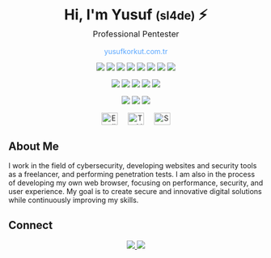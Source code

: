 <h1 align="center" style="margin-bottom:0;">
  Hi, I'm Yusuf <span style="font-size:0.8em;">(sl4de)</span> ⚡
</h1>
<p align="center" style="margin-top:0; font-size:1.15em;">
  Professional Pentester
</p>
<p align="center" style="margin-top:5px;">
  <a href="https://sl4de.com/" style="text-decoration: none; color: #58a6ff;">yusufkorkut.com.tr</a>
</p>

<p align="center">
  <img src="https://img.shields.io/badge/Python-3776AB?style=flat&logo=python&logoColor=white"/>
  <img src="https://img.shields.io/badge/Bash-4EAA25?style=flat&logo=gnubash&logoColor=white"/>
  <img src="https://img.shields.io/badge/JavaScript-F7DF1E?style=flat&logo=javascript&logoColor=black"/>
  <img src="https://img.shields.io/badge/TypeScript-3178C6?style=flat&logo=typescript&logoColor=white"/>
  <img src="https://img.shields.io/badge/C-00599C?style=flat&logo=c&logoColor=white"/>
  <img src="https://img.shields.io/badge/C++-00599C?style=flat&logo=c%2B%2B&logoColor=white"/>
  <img src="https://img.shields.io/badge/C%23-239120?style=flat&logo=c-sharp&logoColor=white"/>
  <img src="https://img.shields.io/badge/.NET-512BD4?style=flat&logo=.net&logoColor=white&label=" />
</p>

<p align="center" style="margin-top:10px;">
  <img src="https://img.shields.io/badge/Rust-000000?style=flat&logo=rust&logoColor=white"/>
  <img src="https://img.shields.io/badge/SQL-4479A1?style=flat&logo=mysql&logoColor=white"/>
  <img src="https://img.shields.io/badge/HTML5-E34F26?style=flat&logo=html5&logoColor=white"/>
  <img src="https://img.shields.io/badge/CSS3-1572B6?style=flat&logo=css3&logoColor=white"/>
  <img src="https://img.shields.io/badge/WebAssembly-654FF0?style=flat&logo=webassembly&logoColor=white"/>
</p>

<p align="center" style="margin-top:10px;">
  <img src="https://img.shields.io/badge/Git-F05032?style=flat&logo=git&logoColor=white"/>
  <img src="https://img.shields.io/badge/Mercurial-999999?style=flat&logo=mercurial&logoColor=white"/>
  <img src="https://img.shields.io/badge/Linux-FCC624?style=flat&logo=linux&logoColor=black"/>
</p>

<p align="center">
  <img src="https://raw.githubusercontent.com/hjnilsson/country-flags/master/svg/gb.svg" width="32" height="24" title="English (Advanced)" style="margin: 0 8px; vertical-align: middle;"/>
  <img src="https://raw.githubusercontent.com/hjnilsson/country-flags/master/svg/tr.svg" width="32" height="24" title="Turkish (Native)" style="margin: 0 8px; vertical-align: middle;"/>
  <img src="https://raw.githubusercontent.com/hjnilsson/country-flags/master/svg/es.svg" width="32" height="24" title="Spanish (Intermediate)" style="margin: 0 8px; vertical-align: middle;"/>
</p>

## About Me

I work in the field of cybersecurity, developing websites and security tools as a freelancer, and performing penetration tests. I am also in the process of developing my own web browser, focusing on performance, security, and user experience. My goal is to create secure and innovative digital solutions while continuously improving my skills.

## Connect

<p align="center">
  <a href="mailto:yusufkorkut@proton.me" title="Proton Mail">
    <img src="https://img.shields.io/badge/ProtonMail-8A8D93?style=flat&logo=protonmail&logoColor=white"/>
  </a>
  <a href="https://t.me/korkutyusuf" title="Telegram">
    <img src="https://img.shields.io/badge/Telegram-2CA5E0?style=flat&logo=telegram&logoColor=white"/>
  </a>
</p>
